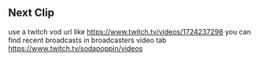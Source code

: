 ## Next Clip
use a twitch vod url like https://www.twitch.tv/videos/1724237298 
you can find recent broadcasts in broadcasters video tab https://www.twitch.tv/sodapoppin/videos
